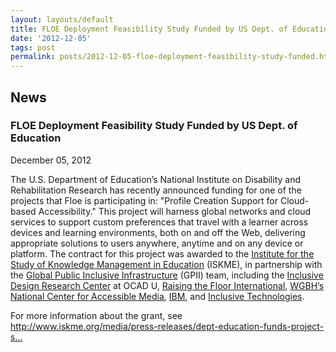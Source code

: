```yaml
---
layout: layouts/default
title: FLOE Deployment Feasibility Study Funded by US Dept. of Education
date: '2012-12-05'
tags: post
permalink: posts/2012-12-05-floe-deployment-feasibility-study-funded.html
---
```

<article class="floe-content floe-news-item">
                <h2> News </h2>
                <h3>FLOE Deployment Feasibility Study Funded by US Dept. of Education</h3>
                <time class="floe-date" datetime="2012-12-05">December 05, 2012</time>
                <p>
                    The U.S. Department of Education’s National Institute on Disability and Rehabilitation Research has recently announced funding for one of the projects that Floe is participating in: "Profile Creation Support for Cloud-based Accessibility." This project will harness global networks and cloud services to support custom preferences that travel with a learner across devices and learning environments, both on and off the Web, delivering appropriate solutions to users anywhere, anytime and on any device or platform. The contract for this project was awarded to the <a href="http://www.iskme.org/">Institute for the Study of Knowledge Management in Education</a> (ISKME), in partnership with the <a href="http://gpii.net/">Global Public Inclusive Infrastructure</a> (GPII) team, including the <a href="http://idrc.ocadu.ca">Inclusive Design Research Center</a> at OCAD U, <a href="http://raisingthefloor.org/">Raising the Floor International</a>, <a href="http://ncam.wgbh.org/">WGBH’s National Center for Accessible Media</a>, <a href="http://www.ibm.com/us/en/">IBM</a>, and <a href="http://inclusive.com/">Inclusive Technologies</a>.
                </p>
                <p>
                    For more information about the grant, see <a title="Deptartment of Education Funda Projects Supporting Expanded Level of Disability Access" href="http://www.iskme.org/media/press-releases/dept-education-funds-project-supporting-expanded-level-disability-access">http://www.iskme.org/media/press-releases/dept-education-funds-project-s...</a>
                </p>
            </article>
